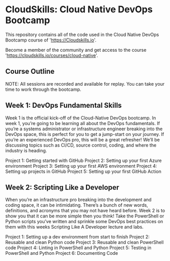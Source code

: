 # CloudSkills: Cloud Native DevOps Bootcamp

This repository contains all of the code used in the Cloud Native DevOps Bootcamp course of 'https://Cloudskills.io'. 

Become a member of the community and get access to the course 'https://cloudskills.io/courses/cloud-native'.

## Course Outline

NOTE: All sessions are recorded and available for replay. You can take your time to work through the bootcamp.

## Week 1: DevOps Fundamental Skills

Week 1 is the official kick-off of the Cloud-Native DevOps bootcamp. In week 1, you’re going to be learning all about the DevOps fundamentals. If you’re a systems administrator or infrastructure engineer breaking into the DevOps space, this is perfect for you to get a jump-start on your journey. If you’re an experienced DevOps pro, this will be a great refresher! We’ll be discussing topics such as CI/CD, source control, coding, and where the industry is heading.

Project 1: Getting started with GitHub
Project 2: Setting up your first Azure environment
Project 3: Setting up your first AWS environment
Project 4: Setting up projects in GitHub
Project 5: Setting up your first GitHub Action

## Week 2: Scripting Like a Developer

When you’re an infrastructure pro breaking into the development and coding space, it can be intimidating. There’s a bunch of new words, definitions, and acronyms that you may not have heard before. Week 2 is to show you that it can be more simple then you think! Take the PowerShell or Python scripts you’ve written and sprinkle some DevOps best practices on them with this weeks Scripting Like A Developer lecture and labs.

Project 1: Setting up a dev environment from start to finish
Project 2: Reusable and clean Python code
Project 3: Reusable and clean PowerShell code
Project 4: Linting in PowerShell and Python
Project 5: Testing in PowerShell and Python
Project 6: Documenting Code
